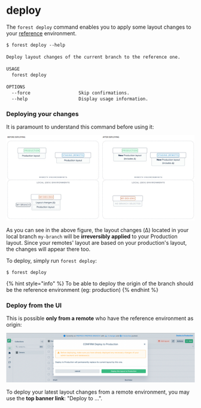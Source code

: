 # deploy

The `forest deploy` command enables you to apply some layout changes to your [reference](../using-branches.md#what-is-a-branch) environment.

```
$ forest deploy --help

Deploy layout changes of the current branch to the reference one.

USAGE
  forest deploy

OPTIONS
  --force                  Skip confirmations.
  --help                   Display usage information.
```

### Deploying your changes

It is paramount to understand this command before using it:

![](<../../../../.gitbook/assets/image (425).png>)

As you can see in the above figure, the layout changes (Δ) located in your local branch `my-branch` will be **irreversibly applied** to your Production layout. Since your remotes' layout are based on your production's layout, the changes will appear there too.

To deploy, simply run `forest deploy`:

```
$ forest deploy
```

{% hint style="info" %}
To be able to deploy the origin of the branch should be the reference environment (eg: production)
{% endhint %}

### Deploy from the UI

This is possible **only from a remote** who have the reference environment as origin:

![](<../../../../.gitbook/assets/modal-deploy-layout-changes.png>)

To deploy your latest layout changes from a remote environment, you may use the **top banner link**: "Deploy to ...".
